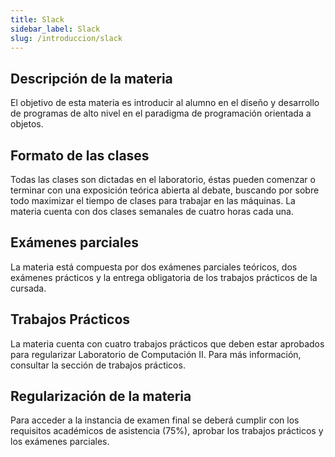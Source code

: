 ```yaml
---
title: Slack
sidebar_label: Slack
slug: /introduccion/slack
---
```


## Descripción de la materia

El objetivo de esta materia es introducir al alumno en el diseño y desarrollo de programas de alto nivel en el paradigma de programación orientada a objetos.

## Formato de las clases
Todas las clases son dictadas en el laboratorio, éstas pueden comenzar o terminar con una exposición teórica abierta al debate, buscando por sobre todo maximizar el tiempo de clases para trabajar en las máquinas. La materia cuenta con dos clases semanales de cuatro horas cada una.

## Exámenes parciales
La materia está compuesta por dos exámenes parciales teóricos, dos exámenes prácticos y la entrega obligatoria de los trabajos prácticos de la cursada.

## Trabajos Prácticos
La materia cuenta con cuatro trabajos prácticos que deben estar aprobados para regularizar Laboratorio de Computación II. 
Para más información, consultar la sección de trabajos prácticos. 

## Regularización de la materia
Para acceder a la instancia de examen final se deberá cumplir con los requisitos académicos de asistencia (75%), aprobar los trabajos prácticos y los exámenes parciales.